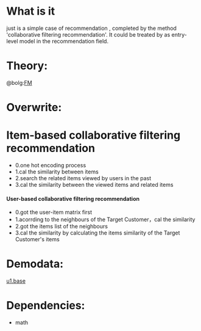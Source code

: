 # What is it
just is a simple case of recommendation , completed by the method 'collaborative filtering recommendation'. It could be treated by as entry-level model in the recommendation field.

# Theory:
@bolg:[FM](http://shataowei.com/2017/12/04/FM理论解析及应用/)

# Overwrite:
#### 
# Item-based collaborative filtering recommendation
- 0.one hot encoding process
- 1.cal the similarity between items
- 2.search the related items viewed by users in the past 
- 3.cal the similarity between the viewed items and related items

#### User-based collaborative filtering recommendation
- 0.got the user-item matrix first
- 1.acorrding to the neighbours of the Target Customer，cal the similarity
- 2.got the items list of the neighbours 
- 3.cal the similarity by calculating the items similarity of the Target Customer's items 

# Demodata:
[u1.base](https://github.com/sladesha/machine_learning/tree/master/data)

# Dependencies:
- math
